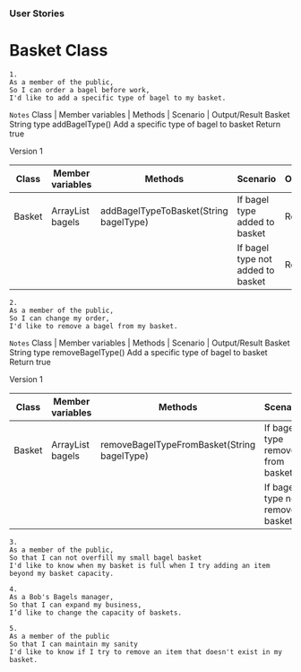 ### User Stories

# Basket Class

```
1.
As a member of the public,
So I can order a bagel before work,
I'd like to add a specific type of bagel to my basket.
```

``` Notes ```
Class | Member variables | Methods | Scenario | Output/Result
Basket  String type        addBagelType()   Add a specific type of bagel to basket Return true

Version 1

| Class  | Member variables         | Methods                                | Scenario                          | Output/Result |
|--------|--------------------------|----------------------------------------|-----------------------------------|---------------|
| Basket | ArrayList<String> bagels | addBagelTypeToBasket(String bagelType) | If bagel type added to basket     | Return true   |
|        |                          |                                        | If bagel type not added to basket | Return false  |


```
2.
As a member of the public,
So I can change my order,
I'd like to remove a bagel from my basket.
```
``` Notes ```
Class | Member variables | Methods | Scenario | Output/Result
Basket  String type        removeBagelType()   Add a specific type of bagel to basket Return true

Version 1

| Class  | Member variables         | Methods                                     | Scenario                          | Output/Result |
|--------|--------------------------|---------------------------------------------|-----------------------------------|---------------|
| Basket | ArrayList<String> bagels | removeBagelTypeFromBasket(String bagelType) | If bagel type removed from basket | Return true   |
|        |                          |                                             | If bagel type not removed basket  | Return false  |



```
3.
As a member of the public,
So that I can not overfill my small bagel basket
I'd like to know when my basket is full when I try adding an item beyond my basket capacity.
```

```
4.
As a Bob's Bagels manager,
So that I can expand my business,
I’d like to change the capacity of baskets.
```

```
5.
As a member of the public
So that I can maintain my sanity
I'd like to know if I try to remove an item that doesn't exist in my basket.
```